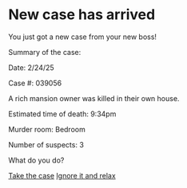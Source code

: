 # New case has arrived

You just got a new case from your new boss!

Summary of the case:

Date: 2/24/25

Case #: 039056

A rich mansion owner was killed in their own house.

Estimated time of death: 9:34pm

Murder room: Bedroom

Number of suspects: 3

What do you do?

[Take the case](situations/house.md)
[Ignore it and relax](situations/fired.md)
